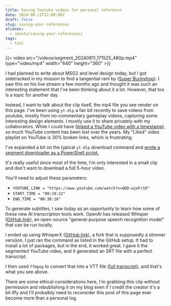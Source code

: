 ```yaml
---
title: Saving Youtube videos for personal reference
date: 2024-08-11T12:00:00Z
draft: false
slug: saving-your-references
aliases:
  - /posts/saving-your-references/
tags:
  - tool
---
```


{{< video src="/videos/segment_20240811_171525_480p.mp4" type="video/mp4" width="640" height="360" >}}


I had planned to write about MSG2 and level design today, but I got sidetracked in my mission to find a tangential rant by ([Super Bunnyhop](https://www.youtube.com/channel/UCWqr2tH3dPshNhPjV5h1xRw)). I saw this on his live stream a few months ago and thought it was such an interesting statement that I've been thinking about it a lot. However, that too is a topic for another day.  

Instead, I want to talk about the clip itself, the mp4 file you see render on this page. I've been using `yt-dlp` a fair bit recently to save videos from youtube, mostly from no-commentary gameplay videos, capturing some interesting design elements. I mostly use it to share privately with my collaborators. While I could have ([linked a YouTube video with a timestamp](https://www.youtube.com/watch?v=QQD-wjeFr10&t=1786s)), so much YouTube content has been lost over the years. My "Liked" video playlist on YouTube is 30% broken links, which is frustrating.

I've expanded a bit on the typical `yt-dlp` download command and [wrote a segment downloader as a PowerShell script.](/scripts/yt-downloader-segments.txt)

<!--more-->


It's really useful since most of the time, I'm only interested in a small clip and don't want to download a full 5-hour video.

You'll need to adjust these parameters:
- `YOUTUBE_LINK = "https://www.youtube.com/watch?v=QQD-wjeFr10"`
- `START_TIME = "00:29:22"`
- `END_TIME = "00:30:10"`

To generate subtitles, I saw today as an opportunity to learn how some of these new AI transcription tools work. OpenAI has released Whisper ([GitHub link](https://github.com/openai/whisper)), an open-source "general-purpose speech recognition model" that can be run locally.

I ended up using WhisperX ([GitHub link](https://github.com/m-bain/whisperX)), a fork that is supposedly a slimmer versi)on. I just ran the command as listed in the GitHub setup. It had to install a lot of packages, but in the end, it worked great. I gave it the segmented YouTube video, and it generated an SRT file with a perfect transcript.

I then used `ffmpeg` to convert that into a VTT file ([full transcript](/videos/segment_20240811_171525.vtt)), and that's what you see above. 

There are some ethical considerations here, I'm grabbing this clip without permission and rebublishing it on my blog even if I credit the creator it's a bit iffy and I'll probalbly need to reconsider this post of this page ever become more than a personal log. 